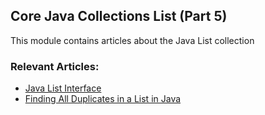 ## Core Java Collections List (Part 5)

This module contains articles about the Java List collection

### Relevant Articles:
- [Java List Interface](https://www.baeldung.com/java-list-interface)
- [Finding All Duplicates in a List in Java](https://www.baeldung.com/java-list-find-duplicates)
